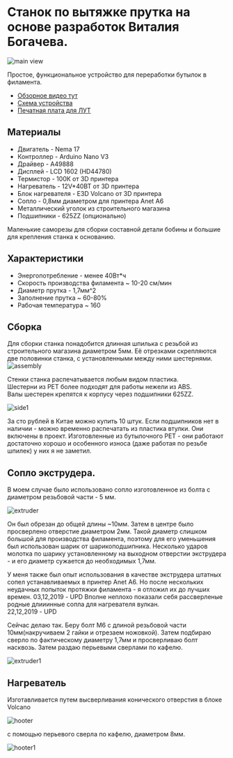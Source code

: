 # Cтанок по вытяжке прутка на основе разработок Виталия Богачева.
![main view](img/main.jpg)

Простое, функциональное устройство для переработки бутылок в филамента.  

- [Обзорное видео тут](https://youtu.be/G16bqoB8Z38)
- [Схема устройства](pdf/2019-11-28V1.2.pdf)
- [Печатная плата для ЛУТ](https://drive.google.com/open?id=1dySD1lTDA4rSZQcVADHj6VBQWqIWLeg4)

## Материалы

- Двигатель - Nema 17
- Контроллер - Arduino Nano V3 
- Драйвер - A49888
- Дисплей - LCD 1602 (HD44780)
- Термистор - 100К от 3D принтера
- Нагреватель - 12V*40ВТ от 3D принтера 
- Блок нагревателя -  E3D Volcano от 3D принтера
- Сопло - 0,8мм диаметром для принтера Anet A6
- Металлический уголок из строительного магазина 
- Подшипники - 625ZZ (опционально)

Маленькие саморезы для сборки составной детали бобины  и большие для крепления станка к основанию. 

## Характеристики 

- Энергопотребление - менее 40Вт*ч
- Скорость производства филамента ~ 10-20 см/мин
- Диаметр прутка - 1,7мм^2
- Заполнение прутка ~ 60-80%
- Рабочая температура ~ 160

## Сборка

Для сборки станка понадобится длинная шпилька с резьбой из строительного магазина диаметром 5мм. 
Её отрезками скрепляются две половинки станка, с установленными между ними шестернями.
![assembly](img/assembly.jpg)

Стенки станка распечатывается любым видом пластика.  
Шестерни из PET более подходят для работы нежели из ABS.  
Валы шестерен крепятся к корпусу через подшипники 625ZZ. 

![side1](img/side1.jpg)

За сто рублей в Китае можно купить 10 штук. Если подшипников нет в наличии - можно временно распечатать из пластика втулки. Они включены в проект. Изготовленные из бутылочного PET - они работают достаточно хорошо и особенного износа (даже работая по резьбе шпилек) у них я не заметил.  

## Сопло экструдера.

В моем случае было использовано сопло изготовленное из болта с диаметром резьбовой части - 5 мм.

![extruder](img/extruder.jpg)

Он был обрезан до общей длины ~10мм. Затем в центре было просверлено отверстие диаметром 2мм. Такой диаметр слишком большой для производства филамента, поэтому для его уменьшения был использован шарик от шарикоподшипника.  Несколько ударов молотка по шарику установленному на выходном отверстии экструдера - и его диаметр сужается до необходимых 1,7мм. 

У меня также был опыт использования в качестве экструдера штатных сопел устанавливаемых в принтер Anet A6. Но после нескольких неудачных попыток протяжки филамента - я отложил их до лучших времен. 
03,12,2019 - UPD 
Вполне неплохо показали себя рассверленые родные длииинные сопла для нагревателя вулкан.  
22,12,2019 - UPD

Сейчас делаю так. Беру болт М6 с длиной резьбовой части 10мм(накручиваем 2 гайки и отрезаем ножовкой). Затем подбираю сверло по фактическому диаметру 1,7мм и просверливаю болт насквозь. Затем раздаю перьевыми сверлами по кафелю. 

![extruder1](img/extruder1.jpg)

## Нагреватель

Изготавливается путем высверливания конического отверстия в блоке Volcano

![hooter](img/hooter.jpg)

с помощью перьевого сверла по кафелю, диаметром 8мм.

![hooter1](img/hooter1.jpg)
